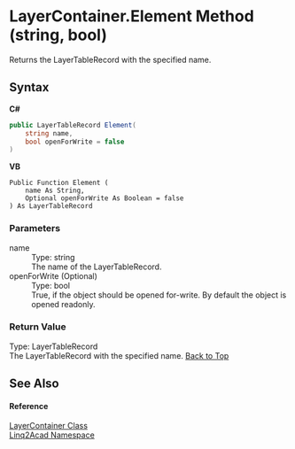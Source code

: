 # LayerContainer.Element Method (string, bool)
 

Returns the LayerTableRecord with the specified name.

## Syntax

**C#**<br />
``` C#
public LayerTableRecord Element(
	string name,
	bool openForWrite = false
)
```

**VB**<br />
``` VB
Public Function Element ( 
	name As String,
	Optional openForWrite As Boolean = false
) As LayerTableRecord
```


### Parameters
<dl><dt>name</dt><dd>Type: string<br />The name of the LayerTableRecord.</dd><dt>openForWrite (Optional)</dt><dd>Type: bool<br />True, if the object should be opened for-write. By default the object is opened readonly.</dd></dl>

### Return Value
Type: LayerTableRecord<br />The LayerTableRecord with the specified name.
<a href="#LayerContainerElement-Method-string-bool">Back to Top</a>

## See Also


#### Reference
<a href="T_Linq2Acad_LayerContainer.md#LayerContainer-Class">LayerContainer Class</a><br /><a href="N_Linq2Acad.md#Linq2Acad-Namespace">Linq2Acad Namespace</a><br />
